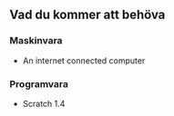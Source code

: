## Vad du kommer att behöva

### Maskinvara

- An internet connected computer

### Programvara

- Scratch 1.4